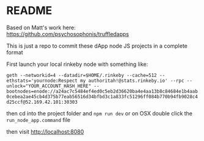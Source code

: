 # README

Based on Matt's work here: https://github.com/psychosophonis/truffledapps

This is just a repo to commit these dApp node JS projects in a complete format

First launch your local rinkeby node with something like:

`geth --networkid=4 --datadir=$HOME/.rinkeby --cache=512 --ethstats='yournode:Respect my authoritah!@stats.rinkeby.io' --rpc --unlock="YOUR_ACCOUNT_HASH_HERE" --bootnodes=enode://a24ac7c5484ef4ed0c5eb2d36620ba4e4aa13b8c84684e1b4aab0cebea2ae45cb4d375b77eab56516d34bfbd3c1a833fc51296ff084b770b94fb9028c4d25ccf@52.169.42.101:30303`

then cd into the project folder and `npm run dev` or on OSX double click the `run_node_app.command` file

then visit [http://localhost:8080](http://localhost:8080)
